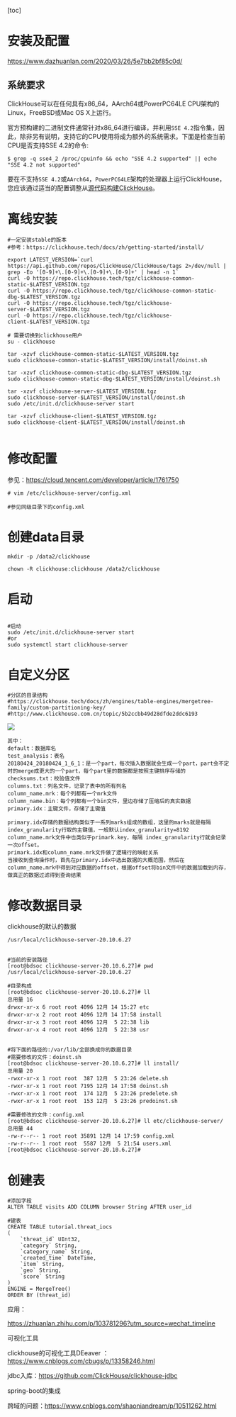 [toc]





# 安装及配置

https://www.dazhuanlan.com/2020/03/26/5e7bb2bf85c0d/



## 系统要求[ ](https://clickhouse.com/docs/zh/getting-started/install/#xi-tong-yao-qiu)

ClickHouse可以在任何具有x86_64，AArch64或PowerPC64LE CPU架构的Linux，FreeBSD或Mac OS X上运行。

官方预构建的二进制文件通常针对x86_64进行编译，并利用`SSE 4.2`指令集，因此，除非另有说明，支持它的CPU使用将成为额外的系统需求。下面是检查当前CPU是否支持SSE 4.2的命令:

```
$ grep -q sse4_2 /proc/cpuinfo && echo "SSE 4.2 supported" || echo "SSE 4.2 not supported"
```

要在不支持`SSE 4.2`或`AArch64`，`PowerPC64LE`架构的处理器上运行ClickHouse，您应该通过适当的配置调整从[源代码构建ClickHouse](https://clickhouse.com/docs/zh/getting-started/install/#from-sources)。



# 离线安装

```shell
#一定安装stable的版本
#参考：https://clickhouse.tech/docs/zh/getting-started/install/

export LATEST_VERSION=`curl https://api.github.com/repos/ClickHouse/ClickHouse/tags 2>/dev/null | grep -Eo '[0-9]+\.[0-9]+\.[0-9]+\.[0-9]+' | head -n 1`
curl -O https://repo.clickhouse.tech/tgz/clickhouse-common-static-$LATEST_VERSION.tgz
curl -O https://repo.clickhouse.tech/tgz/clickhouse-common-static-dbg-$LATEST_VERSION.tgz
curl -O https://repo.clickhouse.tech/tgz/clickhouse-server-$LATEST_VERSION.tgz
curl -O https://repo.clickhouse.tech/tgz/clickhouse-client-$LATEST_VERSION.tgz

# 需要切换到clickhouse用户
su - clickhouse

tar -xzvf clickhouse-common-static-$LATEST_VERSION.tgz
sudo clickhouse-common-static-$LATEST_VERSION/install/doinst.sh

tar -xzvf clickhouse-common-static-dbg-$LATEST_VERSION.tgz
sudo clickhouse-common-static-dbg-$LATEST_VERSION/install/doinst.sh

tar -xzvf clickhouse-server-$LATEST_VERSION.tgz
sudo clickhouse-server-$LATEST_VERSION/install/doinst.sh
sudo /etc/init.d/clickhouse-server start

tar -xzvf clickhouse-client-$LATEST_VERSION.tgz
sudo clickhouse-client-$LATEST_VERSION/install/doinst.sh


```

# 修改配置

参见：https://cloud.tencent.com/developer/article/1761750

```shell
# vim /etc/clickhouse-server/config.xml

#参见同级目录下的config.xml
```

# 创建data目录

```shell
mkdir -p /data2/clickhouse

chown -R clickhouse:clickhouse /data2/clickhouse
```



# 启动

```shell

#启动
sudo /etc/init.d/clickhouse-server start
#or
sudo systemctl start clickhouse-server
```



# 自定义分区

```shell
#分区的目录结构
#https://clickhouse.tech/docs/zh/engines/table-engines/mergetree-family/custom-partitioning-key/
#http://www.clickhouse.com.cn/topic/5b2ccbb49d28dfde2ddc6193
```

![](../../../images/bigdata/clickhouse/75c878daf5de2a56d724e00bf4ad8c82.png)

```
其中：
default：数据库名
test_analysis：表名
20180424_20180424_1_6_1：是一个part，每次插入数据就会生成一个part，part会不定时的merge成更大的一个part，每个part里的数据都是按照主键排序存储的
checksums.txt：校验值文件
columns.txt：列名文件，记录了表中的所有列名
column_name.mrk：每个列都有一个mrk文件
column_name.bin：每个列都有一个bin文件，里边存储了压缩后的真实数据
primary.idx：主键文件，存储了主键值

primary.idx存储的数据结构类似于一系列marks组成的数组，这里的marks就是每隔index_granularity行取的主键值，一般默认index_granularity=8192
column_name.mrk文件中也类似于primark.key，每隔 index_granularity行就会记录一次offset。
primark.idx和column_name.mrk文件做了逻辑行的映射关系
当接收到查询操作时，首先在primary.idx中选出数据的大概范围，然后在column_name.mrk中得到对应数据的offset，根据offset将bin文件中的数据加载到内存，做真正的数据过滤得到查询结果
```



# 修改数据目录

clickhouse的默认的数据

```shell
/usr/local/clickhouse-server-20.10.6.27


#当前的安装路径
[root@bdsoc clickhouse-server-20.10.6.27]# pwd
/usr/local/clickhouse-server-20.10.6.27

#目录构成
[root@bdsoc clickhouse-server-20.10.6.27]# ll
总用量 16
drwxr-xr-x 6 root root 4096 12月 14 15:27 etc
drwxr-xr-x 2 root root 4096 12月 14 17:58 install
drwxr-xr-x 3 root root 4096 12月  5 22:38 lib
drwxr-xr-x 4 root root 4096 12月  5 22:38 usr


#将下面的路径的:/var/lib/全部换成你的数据目录
#需要修改的文件：doinst.sh
[root@bdsoc clickhouse-server-20.10.6.27]# ll install/
总用量 20
-rwxr-xr-x 1 root root  387 12月  5 23:26 delete.sh
-rwxr-xr-x 1 root root 7195 12月 14 17:58 doinst.sh
-rwxr-xr-x 1 root root  174 12月  5 23:26 predelete.sh
-rwxr-xr-x 1 root root  153 12月  5 23:26 predoinst.sh

#需要修改的文件：config.xml 
[root@bdsoc clickhouse-server-20.10.6.27]# ll etc/clickhouse-server/
总用量 44
-rw-r--r-- 1 root root 35891 12月 14 17:59 config.xml
-rw-r--r-- 1 root root  5587 12月  5 21:54 users.xml
[root@bdsoc clickhouse-server-20.10.6.27]# 

```





# 创建表

```shell
#添加字段
ALTER TABLE visits ADD COLUMN browser String AFTER user_id

#建表
CREATE TABLE tutorial.threat_iocs
(
    `threat_id` UInt32,
    `category` String,
    `category_name` String,
    `created_time` DateTime,
    `item` String,
    `geo` String,
    `score` String
)
ENGINE = MergeTree()
ORDER BY (threat_id)

```





应用：

https://zhuanlan.zhihu.com/p/103781296?utm_source=wechat_timeline



可视化工具

clickhouse的可视化工具DEeaver ： https://www.cnblogs.com/cbugs/p/13358246.html

jdbc入库：https://github.com/ClickHouse/clickhouse-jdbc



spring-boot的集成



跨域的问题：https://www.cnblogs.com/shaoniandream/p/10511262.html




